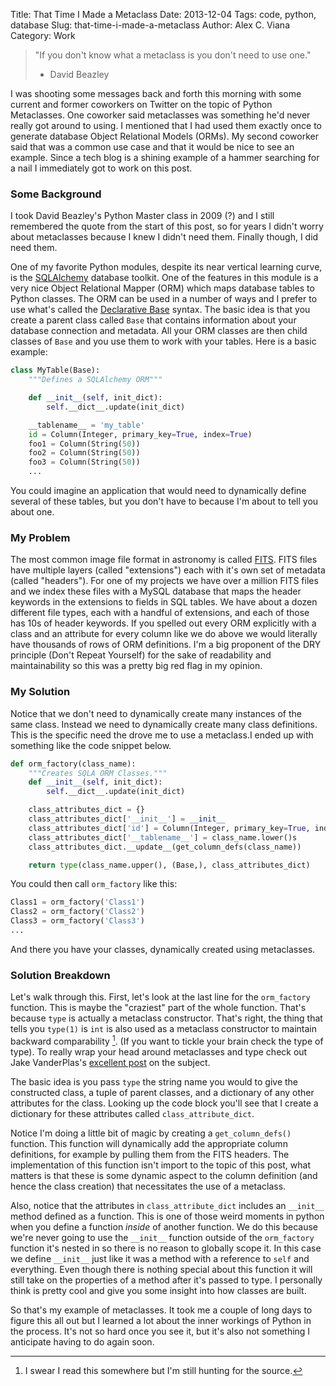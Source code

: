 Title: That Time I Made a Metaclass
Date: 2013-12-04
Tags: code, python, database
Slug: that-time-i-made-a-metaclass
Author: Alex C. Viana
Category: Work

> "If you don't know what a metaclass is you don't need to use one."  
> - David Beazley

I was shooting some messages back and forth this morning with some current and former coworkers on Twitter on the topic of Python Metaclasses. One coworker said metaclasses was something he'd never really got around to using. I mentioned that I had used them exactly once to generate database Object Relational Models (ORMs). My second coworker said that was a common use case and that it would be nice to see an example. Since a tech blog is a shining example of a hammer searching for a nail I immediately got to work on this post.

### Some Background

I took David Beazley's Python Master class in 2009 (?) and I still remembered the quote from the start of this post, so for years I didn't worry about metaclasses because I knew I didn't need them. Finally though, I did need them.

One of my favorite Python modules, despite its near vertical learning curve, is the [SQLAlchemy](http://www.sqlalchemy.org/) database toolkit. One of the features in this module is a very nice Object Relational Mapper (ORM) which maps database tables to Python classes. The ORM can be used in a number of ways and I prefer to use what's called the [Declarative Base](http://docs.sqlalchemy.org/en/rel_0_9/orm/extensions/declarative.html) syntax. The basic idea is that you create a parent class called `Base` that contains information about your database connection and metadata. All your ORM classes are then child classes of `Base` and you use them to work with your tables. Here is a basic example:

```python
class MyTable(Base):
	"""Defines a SQLAlchemy ORM"""

	def __init__(self, init_dict):
		self.__dict__.update(init_dict)

	__tablename__ = 'my_table'
	id = Column(Integer, primary_key=True, index=True)
	foo1 = Column(String(50))
	foo2 = Column(String(50))
	foo3 = Column(String(50))
	...
```

You could imagine an application that would need to dynamically define several of these tables, but you don't have to because I'm about to tell you about one. 

### My Problem

The most common image file format in astronomy is called [FITS](http://en.wikipedia.org/wiki/FITS). FITS files have multiple layers (called "extensions") each with it's own set of metadata (called "headers"). For one of my projects we have over a million FITS files and we index these files with a MySQL database that maps the header keywords in the extensions to fields in SQL tables. We have about a dozen different file types, each with a handful of extensions, and each of those has 10s of header keywords. If you spelled out every ORM explicitly with a class and an attribute for every column like we do above we would literally have thousands of rows of ORM definitions. I'm a big proponent of the DRY principle (Don't Repeat Yourself) for the sake of readability and maintainability so this was a pretty big red flag in my opinion. 

### My Solution

Notice that we don't need to dynamically create many instances of the same class. Instead we need to dynamically create many class definitions. This is the specific need the drove me to use a metaclass.I ended up with something like the code snippet below. 

```python
def orm_factory(class_name):
	"""Creates SQLA ORM Classes."""
	def __init__(self, init_dict):
		self.__dict__.update(init_dict)

	class_attributes_dict = {}
	class_attributes_dict['__init__'] = __init__
	class_attributes_dict['id'] = Column(Integer, primary_key=True, index=True)
	class_attributes_dict['__tablename__'] = class_name.lower()s
	class_attributes_dict.__update__(get_column_defs(class_name))

	return type(class_name.upper(), (Base,), class_attributes_dict)
```
You could then call `orm_factory` like this:

```python
Class1 = orm_factory('Class1')
Class2 = orm_factory('Class2')
Class3 = orm_factory('Class3')
...
```

And there you have your classes, dynamically created using metaclasses.

### Solution Breakdown

Let's walk through this. First, let's look at the last line for the `orm_factory` function. This is maybe the "craziest" part of the whole function. That's because `type` is actually a metaclass constructor. That's right, the thing that tells you `type(1)` is `int` is also used as a metaclass constructor to maintain backward comparability [^1]. (If you want to tickle your brain check the type of type). To really wrap your head around metaclasses and type check out Jake VanderPlas's [excellent post](http://jakevdp.github.io/blog/2012/12/01/a-primer-on-python-metaclasses/) on the subject. 

The basic idea is you pass `type` the string name you would to give the constructed class, a tuple of parent classes, and a dictionary of any other attributes for the class. Looking up the code block you'll see that I create a dictionary for these attributes called `class_attribute_dict`. 

Notice I'm doing a little bit of magic by creating a `get_column_defs()` function. This function will dynamically add the appropriate column definitions, for example by pulling them from the FITS headers. The implementation of this function isn't import to the topic of this post, what matters is that these is some dynamic aspect to the column definition (and hence the class creation) that necessitates the use of a metaclass. 

Also, notice that the attributes in  `class_attribute_dict` includes an `__init__` method defined as a function. This is one of those weird moments in python when you define a function _inside_ of another function. We do this because we're never going to use the `__init__` function outside of the `orm_factory` function it's nested in so there is no reason to globally scope it. In this case we define `__init__` just like it was a method with a reference to `self` and everything. Even though there is nothing special about this function it will still take on the properties of a method after it's passed to type. I personally think is pretty cool and give you some insight into how classes are built.

So that's my example of metaclasses. It took me a couple of long days to figure this all out but I learned a lot about the inner workings of Python in the process. It's not so hard once you see it, but it's also not something I anticipate having to do again soon.

[^1]: I swear I read this somewhere but I'm still hunting for the source.